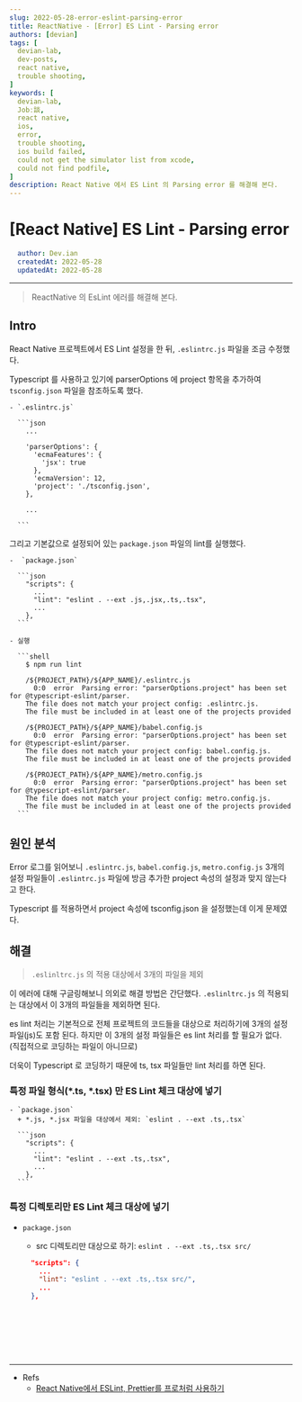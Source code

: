 ```yaml
---
slug: 2022-05-28-error-eslint-parsing-error
title: ReactNative - [Error] ES Lint - Parsing error
authors: [devian]
tags: [
  devian-lab, 
  dev-posts,
  react native,
  trouble shooting,
]
keywords: [
  devian-lab,
  Jobː談,
  react native,
  ios,
  error,
  trouble shooting,
  ios build failed,
  could not get the simulator list from xcode,
  could not find podfile,
]
description: React Native 에서 ES Lint 의 Parsing error 를 해결해 본다.
---
```


<!--title -->
# [React Native] ES Lint - Parsing error
<!--//title -->

<!-- 
```json
{
  "author": "Dev.ian",
  "createdAt": "2022-05-28",
  "updatedAt": "2022-05-28"
}
``` 
-->

```yaml
  author: Dev.ian
  createdAt: 2022-05-28
  updatedAt: 2022-05-28
```

---

> ReactNative 의 EsLint 에러를 해결해 본다.

<!-- truncate -->

## Intro

  React Native 프로젝트에서 ES Lint 설정을 한 뒤, `.eslintrc.js` 파일을 조금 수정했다.

  Typescript 를 사용하고 있기에 parserOptions 에 project 항목을 추가하여 `tsconfig.json` 파일을 참조하도록 했다.

    - `.eslintrc.js`

      ```json
        ... 

        'parserOptions': {
          'ecmaFeatures': {
            'jsx': true
          },
          'ecmaVersion': 12,
          'project': './tsconfig.json',
        },

        ...
        
      ```

  그리고 기본값으로 설정되어 있는 `package.json` 파일의 lint를 실행했다.

    -  `package.json`

      ```json
        "scripts": {
          ...
          "lint": "eslint . --ext .js,.jsx,.ts,.tsx",
          ...
        },
      ```

    - 실행

      ```shell
        $ npm run lint

        /${PROJECT_PATH}/${APP_NAME}/.eslintrc.js
          0:0  error  Parsing error: "parserOptions.project" has been set for @typescript-eslint/parser.
        The file does not match your project config: .eslintrc.js.
        The file must be included in at least one of the projects provided

        /${PROJECT_PATH}/${APP_NAME}/babel.config.js
          0:0  error  Parsing error: "parserOptions.project" has been set for @typescript-eslint/parser.
        The file does not match your project config: babel.config.js.
        The file must be included in at least one of the projects provided

        /${PROJECT_PATH}/${APP_NAME}/metro.config.js
          0:0  error  Parsing error: "parserOptions.project" has been set for @typescript-eslint/parser.
        The file does not match your project config: metro.config.js.
        The file must be included in at least one of the projects provided
      ```



## 원인 분석

  Error 로그를 읽어보니 `.eslintrc.js`, `babel.config.js`, `metro.config.js` 3개의 설정 파일들이 `.eslintrc.js` 파일에 방금 추가한 project 속성의 설정과 맞지 않는다고 한다. 

  Typescript 를 적용하면서 project 속성에 tsconfig.json 을 설정했는데 이게 문제였다. 

## 해결

  > `.eslinltrc.js` 의 적용 대상에서 3개의 파일을 제외

  이 에러에 대해 구글링해보니 의외로 해결 방법은 간단했다. `.eslinltrc.js` 의  적용되는 대상에서 이 3개의 파일들을 제외하면 된다. 

  es lint 처리는 기본적으로 전체 프로젝트의 코드들을 대상으로 처리하기에 3개의 설정 파일(js)도 포함 된다. 하지만 이 3개의 설정 파일들은 es lint 처리를 할 필요가 없다. (직접적으로 코딩하는 파일이 아니므로)

  더욱이 Typescript 로 코딩하기 때문에 ts, tsx 파일들만 lint 처리를 하면 된다. 

  ### 특정 파일 형식(*.ts, *.tsx) 만 ES Lint 체크 대상에 넣기

    - `package.json`
      + *.js, *.jsx 파일을 대상에서 제외: `eslint . --ext .ts,.tsx`

      ```json
        "scripts": {
          ...
          "lint": "eslint . --ext .ts,.tsx",
          ...
        },
      ```

  ### 특정 디렉토리만 ES Lint 체크 대상에 넣기

  - `package.json`
    + src 디렉토리만 대상으로 하기: `eslint . --ext .ts,.tsx src/`

    ```json
      "scripts": {
        ...
        "lint": "eslint . --ext .ts,.tsx src/",
        ...
      },
    ```




<br /><br /><br /><br /><br />

---
- Refs
  + [React Native에서 ESLint, Prettier를 프로처럼 사용하기](https://dev-yakuza.posstree.com/ko/react-native/eslint-prettier-husky-lint-staged/)